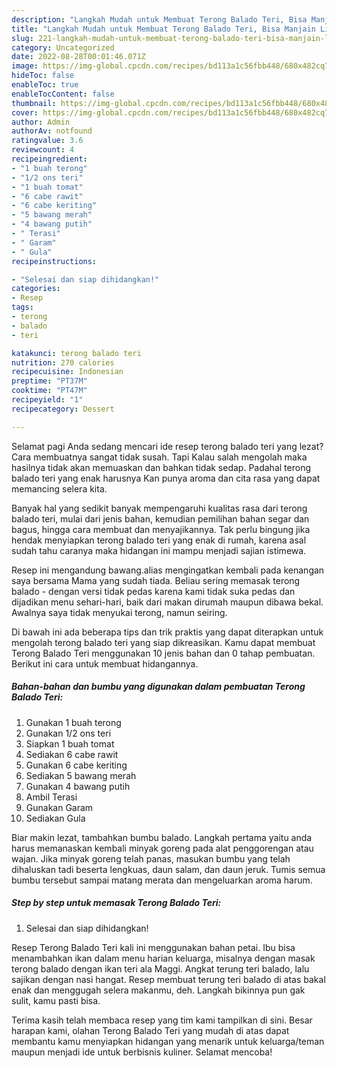 ```yaml
---
description: "Langkah Mudah untuk Membuat Terong Balado Teri, Bisa Manjain Lidah"
title: "Langkah Mudah untuk Membuat Terong Balado Teri, Bisa Manjain Lidah"
slug: 221-langkah-mudah-untuk-membuat-terong-balado-teri-bisa-manjain-lidah
category: Uncategorized
date: 2022-08-28T00:01:46.071Z
image: https://img-global.cpcdn.com/recipes/bd113a1c56fbb448/680x482cq70/terong-balado-teri-foto-resep-utama.jpg
hideToc: false
enableToc: true
enableTocContent: false
thumbnail: https://img-global.cpcdn.com/recipes/bd113a1c56fbb448/680x482cq70/terong-balado-teri-foto-resep-utama.jpg
cover: https://img-global.cpcdn.com/recipes/bd113a1c56fbb448/680x482cq70/terong-balado-teri-foto-resep-utama.jpg
author: Admin
authorAv: notfound
ratingvalue: 3.6
reviewcount: 4
recipeingredient:
- "1 buah terong"
- "1/2 ons teri"
- "1 buah tomat"
- "6 cabe rawit"
- "6 cabe keriting"
- "5 bawang merah"
- "4 bawang putih"
- " Terasi"
- " Garam"
- " Gula"
recipeinstructions:

- "Selesai dan siap dihidangkan!"
categories:
- Resep
tags:
- terong
- balado
- teri

katakunci: terong balado teri 
nutrition: 270 calories
recipecuisine: Indonesian
preptime: "PT37M"
cooktime: "PT47M"
recipeyield: "1"
recipecategory: Dessert

---
```



Selamat pagi Anda sedang mencari ide resep terong balado teri yang lezat? Cara membuatnya sangat tidak susah. Tapi Kalau salah mengolah maka hasilnya tidak akan memuaskan dan bahkan tidak sedap. Padahal terong balado teri yang enak harusnya Kan punya aroma dan cita rasa yang dapat memancing selera kita.


Banyak hal yang sedikit banyak mempengaruhi kualitas rasa dari terong balado teri, mulai dari jenis bahan, kemudian pemilihan bahan segar dan bagus, hingga cara membuat dan menyajikannya. Tak perlu bingung jika hendak menyiapkan terong balado teri yang enak di rumah, karena asal sudah tahu caranya maka hidangan ini mampu menjadi sajian istimewa.

Resep ini mengandung bawang.alias mengingatkan kembali pada kenangan saya bersama Mama yang sudah tiada. Beliau sering memasak terong balado - dengan versi tidak pedas karena kami tidak suka pedas dan dijadikan menu sehari-hari, baik dari makan dirumah maupun dibawa bekal. Awalnya saya tidak menyukai terong, namun seiring.


Di bawah ini ada beberapa tips dan trik praktis yang dapat diterapkan untuk mengolah terong balado teri yang siap dikreasikan. Kamu dapat membuat Terong Balado Teri menggunakan 10 jenis bahan dan 0 tahap pembuatan. Berikut ini cara untuk membuat hidangannya.

<!--inarticleads1-->

##### Bahan-bahan dan bumbu yang digunakan dalam pembuatan Terong Balado Teri:

1. Gunakan 1 buah terong
1. Gunakan 1/2 ons teri
1. Siapkan 1 buah tomat
1. Sediakan 6 cabe rawit
1. Gunakan 6 cabe keriting
1. Sediakan 5 bawang merah
1. Gunakan 4 bawang putih
1. Ambil  Terasi
1. Gunakan  Garam
1. Sediakan  Gula


Biar makin lezat, tambahkan bumbu balado. Langkah pertama yaitu anda harus memanaskan kembali minyak goreng pada alat penggorengan atau wajan. Jika minyak goreng telah panas, masukan bumbu yang telah dihaluskan tadi beserta lengkuas, daun salam, dan daun jeruk. Tumis semua bumbu tersebut sampai matang merata dan mengeluarkan aroma harum. 

<!--inarticleads2-->

##### Step by step untuk memasak Terong Balado Teri:


1. Selesai dan siap dihidangkan!

Resep Terong Balado Teri kali ini menggunakan bahan petai. Ibu bisa menambahkan ikan dalam menu harian keluarga, misalnya dengan masak terong balado dengan ikan teri ala Maggi. Angkat terung teri balado, lalu sajikan dengan nasi hangat. Resep membuat terung teri balado di atas bakal enak dan menggugah selera makanmu, deh. Langkah bikinnya pun gak sulit, kamu pasti bisa. 

Terima kasih telah membaca resep yang tim kami tampilkan di sini. Besar harapan kami, olahan Terong Balado Teri yang mudah di atas dapat membantu kamu menyiapkan hidangan yang menarik untuk keluarga/teman maupun menjadi ide untuk berbisnis kuliner. Selamat mencoba!
